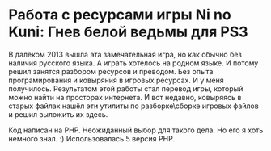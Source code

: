 # Работа с ресурсами игры Ni no Kuni: Гнев белой ведьмы для PS3
В далёком 2013 вышла эта замечательная игра, но как обычно без наличия русского языка. А играть хотелось на родном языке. И потому решил занятся разбором ресурсов и преводом. Без опыта програмирования и ковыряния в игровых ресурсах. И у меня получилось. Результатом этой работы стал перевод игры, который можно найти на просторах интернета. И вот недавно, ковыряясь в старых файлах нашёл эти утилиты по разборке\сборке игровых файлов и решил выложить их здесь.

Код написан на PHP. Неожиданный выбор для такого дела. Но его я хоть немного знал. :) Использовалась 5 версия PHP. 
